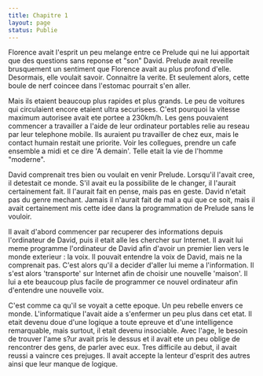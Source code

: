 ```yaml
---
title: Chapitre 1
layout: page
status: Publie
---
```

Florence avait l'esprit un peu melange entre ce Prelude qui ne lui apportait que
des questions sans reponse et "son" David. Prelude avait reveille brusquement
un sentiment que Florence avait au plus profond d'elle. Desormais, elle voulait
savoir. Connaitre la verite. Et seulement alors, cette boule de nerf coincee
dans l'estomac pourrait s'en aller.

Mais ils etaient beaucoup plus rapides et plus grands. Le peu de voitures qui
circulaient encore etaient ultra securisees. C'est pourquoi la vitesse maximum
autorisee avait ete portee a 230km/h. Les gens pouvaient commencer a travailler
a l'aide de leur ordinateur portables relie au reseau par leur telephone mobile.
Ils auraient pu travailler de chez eux, mais le contact humain restait une
priorite. Voir les collegues, prendre un cafe ensemble a midi et ce dire 'A
demain'. Telle etait la vie de l'homme "moderne".

David comprenait tres bien ou voulait en venir Prelude. Lorsqu'il l'avait cree,
il detestait ce monde. S'il avait eu la possibilite de le changer, il l'aurait
certainement fait. Il l'aurait fait en pense, mais pas en geste. David n'etait
pas du genre mechant. Jamais il n'aurait fait de mal a qui que ce soit, mais il
avait certainement mis cette idee dans la programmation de Prelude sans le
vouloir.

Il avait d'abord commencer par recuperer des informations depuis l'ordinateur de
David, puis il etait alle les chercher sur Internet. Il avait lui meme programme
l'ordinateur de David afin d'avoir un premier lien vers le monde exterieur : la
voix. Il pouvait entendre la voix de David, mais ne la comprenait pas. C'est
alors qu'il a decider d'aller lui meme a l'information. Il s'est alors
'transporte' sur Internet afin de choisir une nouvelle 'maison'. Il lui a ete
beaucoup plus facile de programmer ce nouvel ordinateur afin d'entendre une
nouvelle voix.

C'est comme ca qu'il se voyait a cette epoque. Un peu rebelle envers ce monde.
L'informatique l'avait aide a s'enfermer un peu plus dans cet etat. Il etait
devenu doue d'une logique a toute epreuve et d'une intelligence remarquable,
mais surtout, il etait devenu insociable. Avec l'age, le besoin de trouver l'ame
s?ur avait pris le dessus et il avait ete un peu oblige de rencontrer des gens,
de parler avec eux. Tres difficile au debut, il avait reussi a vaincre ces
prejuges. Il avait accepte la lenteur d'esprit des autres ainsi que leur manque
de logique.
